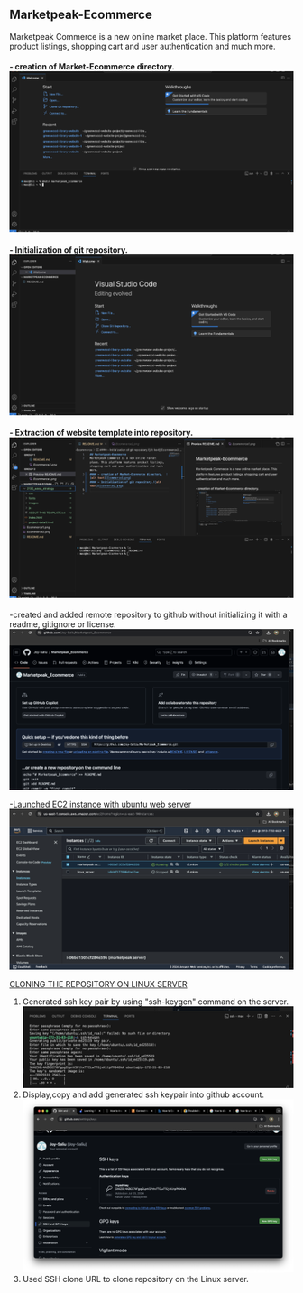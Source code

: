 ## Marketpeak-Ecommerce
Marketpeak Commerce is a new online market place. This platform features product listings, shopping cart and user authentication and much more.
#### - creation of Market-Ecommerce directory.   ![alt text](Ecommerce1.png)      
#### - Initialization of git repository.    ![alt text](Ecommerce2.png)
#### - Extraction of website template into repository.       ![alt text](Ecommerce3.png)
-created and added remote repository to github without initializing it with a readme, gitignore or license.
 ![alttext](Ecommerce5.png)          

 -Launched EC2 instance with ubuntu web server ![alttext](Ecommerce4.png)

  <ins>CLONING THE REPOSITORY ON LINUX SERVER     
  1. Generated ssh key pair by using "ssh-keygen" command on the server. ![alttext](Ecommerce6.png)
 2. Display,copy and add generated ssh keypair into github account. ![image](Ecommerce7.png)   
 3. Used SSH clone URL to clone repository on the Linux server.